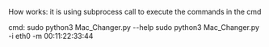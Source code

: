 How works:
     it is using subprocess call to execute the commands in the cmd







     
cmd:
  sudo python3 Mac_Changer.py --help
  sudo python3 Mac_Changer.py -i eth0 -m 00:11:22:33:44
